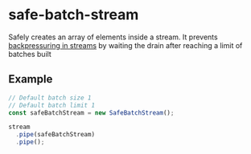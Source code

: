 # safe-batch-stream
Safely creates an array of elements inside a stream. It prevents [backpressuring in streams](https://nodejs.org/es/docs/guides/backpressuring-in-streams/) by waiting the drain after reaching a limit of batches built

## Example
```javascript
// Default batch size 1
// Default batch limit 1
const safeBatchStream = new SafeBatchStream();

stream
  .pipe(safeBatchStream)
  .pipe();
```